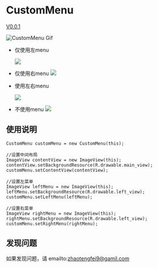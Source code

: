 # CustomMenu

[V0.0.1](https://github.com/flyfei/CustomMenu/archive/V0.0.1.zip)

![CustomMenu Gif](https://github.com/flyfei/CustomMenu/blob/master/resources/custom_menu.gif)


* 仅使用左menu

  ![](https://github.com/flyfei/CustomMenu/blob/develop/resources/only_left_menu.gif)

* 仅使用右menu
  ![](https://github.com/flyfei/CustomMenu/blob/develop/resources/only_right_menu.gif)

* 使用左右menu

  ![](https://github.com/flyfei/CustomMenu/blob/develop/resources/double_menu.gif)

* 不使用menu
  ![](https://github.com/flyfei/CustomMenu/blob/develop/resources/no_menu.gif)


## 使用说明


```
CustomMenu customMenu = new CustomMenu(this);

//设置中间布局
ImageView contentView = new ImageView(this);
contentView.setBackgroundResource(R.drawable.main_view);
customMenu.setContentView(contentView);

//设置左菜单
ImageView leftMenu = new ImageView(this);
leftMenu.setBackgroundResource(R.drawable.left_view);
customMenu.setLeftMenu(leftMenu);

//设置右菜单
ImageView rightMenu = new ImageView(this);
rightMenu.setBackgroundResource(R.drawable.left_view);
customMenu.setRightMenu(rightMenu);
```

## 发现问题

如果发现问题，请 emailto:zhaotengfei9@gamil.com

